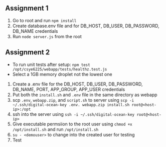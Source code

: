 ## Assignment 1
1. Go to root and run `npm install`
2. Create database.env file and for DB_HOST, DB_USER, DB_PASSWORD, DB_NAME credentials
3. Run `node server.js` from the root

## Assignment 2
- To run unit tests after setup: `npm test /opt/csye6225/webapp/tests/healthz.test.js`
- Select a 1GB memory droplet not the lowest one
1. Create a .env file for the DB_HOST, DB_USER, DB_PASSWORD, DB_NAME, PORT, APP_GROUP, APP_USER credentials
2. Put both the `install.sh` and `.env` file in the same directory as webapp
3. scp `.env`, `webapp.zip`, and `script.sh` to server using `scp -i ~/.ssh/digital-ocean-key .env. webapp.zip install.sh root@<host-ip>:/opt`
4. ssh into the server using `ssh -i ~/.ssh/digital-ocean-key root@<host-ip>`
5. Give executable permsiion to the root user using `chmod +x /opt/install.sh` and run `/opt/install.sh`
6. `su - <demouser>` to change into the created user for testing
7. Test
